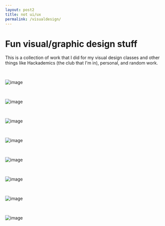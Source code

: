 ```yaml
---
layout: post2
title: not ui/ux
permalink: /visualdesign/
---
```


<h1>Fun visual/graphic design stuff</h1>

This is a collection of work that I did for my visual design classes and other things like Hackademics (the club that I'm in), personal, and random work.

<br>

![image](/images/posts/kitty.png)

<br>

![image](/images/posts/hackville1.png)

<br>

![image](/images/posts/hackville2.png)

<br>

![image](/images/posts/visual1.gif)

<br>

![image](/images/posts/visual2.gif)

<br>

![image](/images/posts/visual3.png)

<br>

![image](/images/posts/visual4.jpg)

<br>

![image](/images/posts/visual5.png)

<br>
